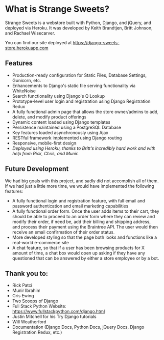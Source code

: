 # What is Strange Sweets?

Strange Sweets is a webstore built with Python, Django, and jQuery, and deployed via Heroku. It was developed by Keith Brandtjen, Britt Johnson, and Rachael Wisecarver.

You can find our site deployed at https://django-sweets-store.herokuapp.com 

## Features

- Production-ready configuration for Static Files, Database Settings, Gunicorn, etc.
- Enhancements to Django's static file serving functionality via WhiteNoise
- Search functionality using Django's Q Lookup
- Prototype-level user login and registration using Django Registration Redux
- A fully functional admin page that allows the store owner/admins to add, delete, and modify product offerings
- Dynamic content loaded using Django templates
- Persistence maintained using a PostgreSQL Database
- Key features loaded asynchronously using Ajax
- RESTful framework implemented using Django routing
- Responsive, mobile-first design
- *Deployed using Heroku, thanks to Britt's incredibly hard work and with help from Rick, Chris, and Munir.*

## Future Development

We had big goals with this project, and sadly did not accomplish all of them. If we had just a little more time, we would have implemented the following features:
- A fully functional login and registration feature, with full email and password authentication and email marketing capabilities
- A fully functional order form. Once the user adds items to their cart, they should be able to proceed to an order form where they can review and modify their order, if need be, add their billing and shipping address, and process their payment using the Braintree API. The user would then receive an email confirmation of their order status.
- More developed styling so that the page both looks and functions like a real-world e-commerce site
- A chat feature, so that if a user has been browsing products for X amount of time, a chat box would open up asking if they have any questioned that can be answered by either a store employee or by a bot.

## Thank you to:

- Rick Patci
- Munir Ibrahim
- Cris Ewing
- Two Scoops of Django
- Full Stack Python Website: https://www.fullstackpython.com/django.html
- Justin Mitchell for his Try Django tutorials
- Will Weatherford
- Documentation (Django Docs, Python Docs, jQuery Docs, Django Registration Redux, etc.)
